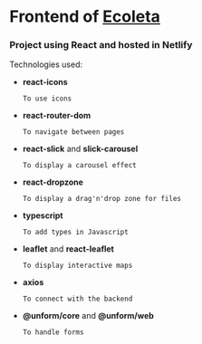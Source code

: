 # Frontend of [Ecoleta](https://ecoletapp.netlify.app/)

### Project using React and hosted in Netlify 

Technologies used:

* **react-icons**
    
      To use icons
* **react-router-dom**
    
      To navigate between pages
* **react-slick** and **slick-carousel**
    
      To display a carousel effect
* **react-dropzone**
    
      To display a drag'n'drop zone for files
* **typescript**
    
      To add types in Javascript
* **leaflet** and **react-leaflet**
    
      To display interactive maps
* **axios**
    
      To connect with the backend
* **@unform/core** and **@unform/web**
    
      To handle forms
